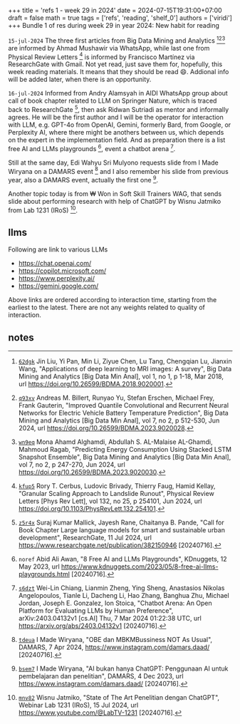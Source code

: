 +++
title = 'refs 1 - week 29 in 2024'
date = 2024-07-15T19:31:00+07:00
draft = false
math = true
tags = ['refs', 'reading', 'shelf_0']
authors = ['viridi']
+++
Bundle 1 of res during week 29 in year 2024: New habit for reading<!--more-->

`15-jul-2024` The three first articles from Big Data Mining and Analytics [^liu_2018][^billert_2024][^alghamdi_2024] are informed by Ahmad Mushawir via WhatsApp, while last one from Physical Review Letters [^cerbus_2024] is informed by Francisco Martínez via ResearchGate with Gmail. Not yet read, just save them for, hopefully, this week reading materials. It means that they should be read :smile:. Addional info will be added later, when there is an opportunity.

`16-jul-2024` Informed from Andry Alamsyah in AIDI WhatsApp group about call of book chapter related to LLM on Springer Nature, which is traced back to ResearchGate [^mallick_2024], then ask Ridwan Sutriadi as mentor and informally agrees. He will be the first author and I will be the operator for interaction with LLM, e.g. GPT-4o from OpenAI, Gemini, formerly Bard, from Google, or Perplexity AI, where there might be anothers between us, which depends on the expert in the implementation field. And as preparation there is a list free AI and LLMs playgrounds [^awan_2023], event a chatbot arena [^chiang_2024].

Still at the same day, Edi Wahyu Sri Mulyono requests slide from I Made Wiryana on a DAMARS event [^wiryana_2024] and I also remember his slide from previous year, also a DAMARS event, actually the first one [^wiryana_2023].

Another topic today is from ₩ Won in Soft Skill Trainers WAG, that sends slide about performing research with help of ChatGPT by Wisnu Jatmiko from Lab 1231 (IRoS) [^jatmiko_2024].


## llms
Following are link to various LLMs

+ https://chat.openai.com/
+ https://copilot.microsoft.com/
+ https://www.perplexity.ai/
+ https://gemini.google.com/

Above links are ordered according to interaction time, starting from the earliest to the latest. There are not any weights related to quality of interaction.


## notes
[^liu_2018]: [`62dgk`](https://osf.io/62dgk) Jin Liu, Yi Pan, Min Li, Ziyue Chen, Lu Tang, Chengqian Lu, Jianxin Wang, "Applications of deep learning to MRI images: A survey", Big Data Mining and Analytics [Big Data Min Anal], vol 1, no 1, p 1-18, Mar 2018, url https://doi.org/10.26599/BDMA.2018.9020001.
[^billert_2024]: [`q93xv`](https://osf.io/q93xv) Andreas M. Billert, Runyao Yu, Stefan Erschen, Michael Frey, Frank Gauterin, "Improved Quantile Convolutional and Recurrent Neural Networks for Electric Vehicle Battery Temperature Prediction", Big Data Mining and Analytics [Big Data Min Anal], vol 7, no 2, p 512-530, Jun 2024, url https://doi.org/10.26599/BDMA.2023.9020028.
[^alghamdi_2024]: [`wn9eq`](https://osf.io/wn9eq) Mona Ahamd Alghamdi, Abdullah S. AL-Malaise AL-Ghamdi, Mahmoud Ragab, "Predicting Energy Consumption Using Stacked LSTM Snapshot Ensemble", Big Data Mining and Analytics [Big Data Min Anal], vol 7, no 2, p 247-270, Jun 2024, url https://doi.org/10.26599/BDMA.2023.9020030. 
[^cerbus_2024]: [`kfup5`](https://osf.io/kfup5) Rory T. Cerbus, Ludovic Brivady, Thierry Faug, Hamid Kellay, "Granular Scaling Approach to Landslide Runout", Physical Review Letters [Phys Rev Lett], vol 132, no 25, p 254101, Jun 2024, url https://doi.org/10.1103/PhysRevLett.132.254101.
[^mallick_2024]: [`z5r4x`](https://osf.io/z5r4x) Suraj Kumar Mallick, Jayesh Rane, Chaitanya B. Pande, "Call for Book Chapter Large language models for smart and sustainable urban development", ResearchGate, 11 Jul 2024, url https://www.researchgate.net/publication/382150946 [20240716].
[^awan_2023]: `noref` Abid Ali Awan, "8 Free AI and LLMs Playgrounds", KDnuggets, 12 May 2023, url https://www.kdnuggets.com/2023/05/8-free-ai-llms-playgrounds.html [20240716].
[^chiang_2024]: [`s6dzt`](https://osf.io/s6dzt) Wei-Lin Chiang, Lianmin Zheng, Ying Sheng, Anastasios Nikolas Angelopoulos, Tianle Li, Dacheng Li, Hao Zhang, Banghua Zhu, Michael Jordan, Joseph E. Gonzalez, Ion Stoica, "Chatbot Arena: An Open Platform for Evaluating LLMs by Human Preference", arXiv:2403.04132v1 [cs.AI] Thu, 7 Mar 2024 01:22:38 UTC, url https://arxiv.org/abs/2403.04132v1 [20240716].
[^wiryana_2024]: [`tdeua`](https://osf.io/tdeua) I Made Wiryana, "OBE dan MBKMBussiness NOT As Usual", DAMARS, 7 Apr 2024, https://www.instagram.com/damars.daad/ [20240716].
[^wiryana_2023]: [`bsem7`](https://osf.io/bsem7) I Made Wiryana, "AI bukan hanya ChatGPT: Penggunaan AI untuk pembelajaran dan penelitian", DAMARS, 4 Dec 2023, url https://www.instagram.com/damars.daad/ [20240716].
[^jatmiko_2024]: [`mnv82`](https://osf.io/mnv82) Wisnu Jatmiko, "State of The Art Penelitian dengan ChatGPT", Webinar Lab 1231 (IRoS), 15 Jul 2024, url https://www.youtube.com/@LabTV-1231 [20240716].
